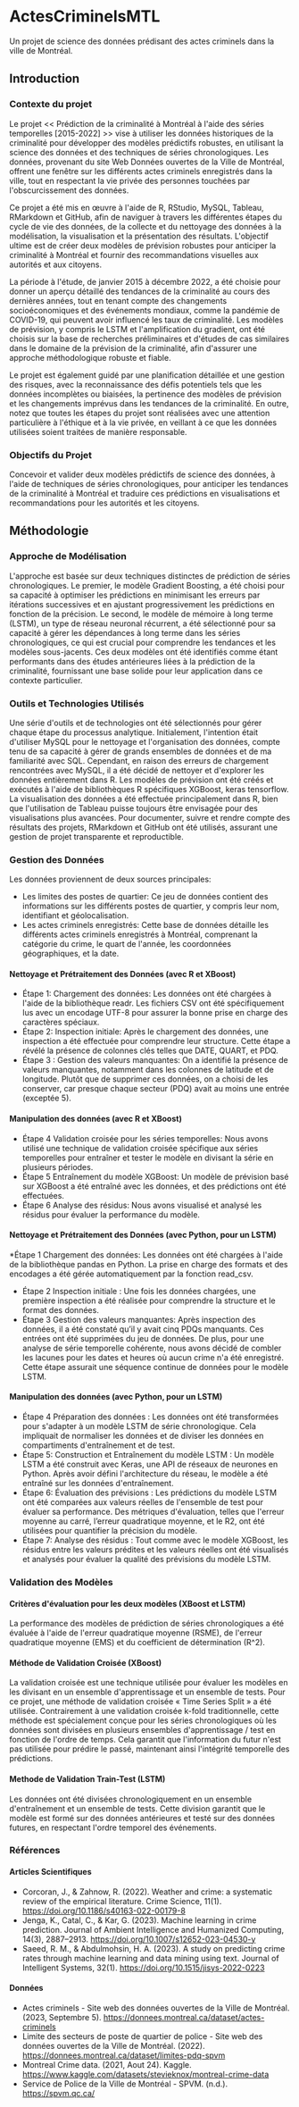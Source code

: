 # ActesCriminelsMTL
Un projet de science des données prédisant des actes criminels dans la ville de Montréal.

## Introduction
### Contexte du projet
Le projet << Prédiction de la criminalité à Montréal à l'aide des séries temporelles [2015-2022] >> vise à utiliser les données historiques de la criminalité pour développer des modèles prédictifs robustes, en utilisant la science des données et des techniques de séries chronologiques. Les données, provenant du site Web Données ouvertes de la Ville de Montréal, offrent une fenêtre sur les différents actes criminels enregistrés dans la ville, tout en respectant la vie privée des personnes touchées par l'obscurcissement des données.

Ce projet a été mis en œuvre à l'aide de R, RStudio, MySQL, Tableau, RMarkdown et GitHub, afin de naviguer à travers les différentes étapes du cycle de vie des données, de la collecte et du nettoyage des données à la modélisation, la visualisation et la présentation des résultats. L'objectif ultime est de créer deux modèles de prévision robustes pour anticiper la criminalité à Montréal et fournir des recommandations visuelles aux autorités et aux citoyens.

La période à l'étude, de janvier 2015 à décembre 2022, a été choisie pour donner un aperçu détaillé des tendances de la criminalité au cours des dernières années, tout en tenant compte des changements socioéconomiques et des événements mondiaux, comme la pandémie de COVID-19, qui peuvent avoir influencé les taux de criminalité. Les modèles de prévision, y compris le LSTM et l'amplification du gradient, ont été choisis sur la base de recherches préliminaires et d'études de cas similaires dans le domaine de la prévision de la criminalité, afin d'assurer une approche méthodologique robuste et fiable.

Le projet est également guidé par une planification détaillée et une gestion des risques, avec la reconnaissance des défis potentiels tels que les données incomplètes ou biaisées, la pertinence des modèles de prévision et les changements imprévus dans les tendances de la criminalité. En outre, notez que toutes les étapes du projet sont réalisées avec une attention particulière à l'éthique et à la vie privée, en veillant à ce que les données utilisées soient traitées de manière responsable.

### Objectifs du Projet
Concevoir et valider deux modèles prédictifs de science des données, à l'aide de techniques de séries chronologiques, pour anticiper les tendances de la criminalité à Montréal et traduire ces prédictions en visualisations et recommandations pour les autorités et les citoyens.

## Méthodologie

### Approche de Modélisation
L'approche est basée sur deux techniques distinctes de prédiction de séries chronologiques. Le premier, le modèle Gradient Boosting, a été choisi pour sa capacité à optimiser les prédictions en minimisant les erreurs par itérations successives et en ajustant progressivement les prédictions en fonction de la précision. Le second, le modèle de mémoire à long terme (LSTM), un type de réseau neuronal récurrent, a été sélectionné pour sa capacité à gérer les dépendances à long terme dans les séries chronologiques, ce qui est crucial pour comprendre les tendances et les modèles sous-jacents. Ces deux modèles ont été identifiés comme étant performants dans des études antérieures liées à la prédiction de la criminalité, fournissant une base solide pour leur application dans ce contexte particulier.

### Outils et Technologies Utilisés
Une série d'outils et de technologies ont été sélectionnés pour gérer chaque étape du processus analytique. Initialement, l'intention était d'utiliser MySQL pour le nettoyage et l'organisation des données, compte tenu de sa capacité à gérer de grands ensembles de données et de ma familiarité avec SQL. Cependant, en raison des erreurs de chargement rencontrées avec MySQL, il a été décidé de nettoyer et d'explorer les données entièrement dans R. Les modèles de prévision ont été créés et exécutés à l'aide de bibliothèques R spécifiques XGBoost, keras tensorflow. La visualisation des données a été effectuée principalement dans R, bien que l'utilisation de Tableau puisse toujours être envisagée pour des visualisations plus avancées. Pour documenter, suivre et rendre compte des résultats des projets, RMarkdown et GitHub ont été utilisés, assurant une gestion de projet transparente et reproductible.

### Gestion des Données
Les données proviennent de deux sources principales:

* Les limites des postes de quartier: Ce jeu de données contient des informations sur les différents postes de quartier, y compris leur nom, identifiant et géolocalisation.
* Les actes criminels enregistrés: Cette base de données détaille les différents actes criminels enregistrés à Montréal, comprenant la catégorie du crime, le quart de l'année, les coordonnées géographiques, et la date.

#### Nettoyage et Prétraitement des Données (avec R et XBoost)

* Étape 1: Chargement des données: Les données ont été chargées à l'aide de la bibliothèque readr. Les fichiers CSV ont été spécifiquement lus avec un encodage UTF-8 pour assurer la bonne prise en charge des caractères spéciaux.
* Étape 2: Inspection initiale: Après le chargement des données, une inspection a été effectuée pour comprendre leur structure. Cette étape a révélé la présence de colonnes clés telles que DATE, QUART, et PDQ.
* Étape 3 : Gestion des valeurs manquantes: On a identifié la présence de valeurs manquantes, notamment dans les colonnes de latitude et de longitude. Plutôt que de supprimer ces données, on a choisi de les conserver, car presque chaque secteur (PDQ) avait au moins une entrée (exceptée 5).

#### Manipulation des données (avec R et XBoost)

* Étape 4 Validation croisée pour les séries temporelles: Nous avons utilisé une technique de validation croisée spécifique aux séries temporelles pour entraîner et tester le modèle en divisant la série en plusieurs périodes.
* Étape 5 Entraînement du modèle XGBoost: Un modèle de prévision basé sur XGBoost a été entraîné avec les données, et des prédictions ont été effectuées.
* Étape 6 Analyse des résidus: Nous avons visualisé et analysé les résidus pour évaluer la performance du modèle.

#### Nettoyage et Prétraitement des Données (avec Python, pour un LSTM)

*Étape 1  Chargement des données: Les données ont été chargées à l'aide de la bibliothèque pandas en Python. La prise en charge des formats et des encodages a été gérée automatiquement par la fonction read_csv.
* Étape 2 Inspection initiale : Une fois les données chargées, une première inspection a été réalisée pour comprendre la structure et le format des données.
* Étape 3 Gestion des valeurs manquantes: Après inspection des données, il a été constaté qu’il y avait cinq PDQs manquants. Ces entrées ont été supprimées du jeu de données. De plus, pour une analyse de série temporelle cohérente, nous avons décidé de combler les lacunes pour les dates et heures où aucun crime n'a été enregistré. Cette étape assurait une séquence continue de données pour le modèle LSTM.

#### Manipulation des données (avec Python, pour un LSTM)

* Étape 4 Préparation des données : Les données ont été transformées pour s'adapter à un modèle LSTM de série chronologique. Cela impliquait de normaliser les données et de diviser les données en compartiments d'entraînement et de test.
* Étape 5: Construction et Entraînement du modèle LSTM : Un modèle LSTM a été construit avec Keras, une API de réseaux de neurones en Python. Après avoir défini l'architecture du réseau, le modèle a été entraîné sur les données d'entraînement.
* Étape 6: Évaluation des prévisions : Les prédictions du modèle LSTM ont été comparées aux valeurs réelles de l'ensemble de test pour évaluer sa performance. Des métriques d'évaluation, telles que l'erreur moyenne au carré, l’erreur quadratique moyenne, et le R2, ont été utilisées pour quantifier la précision du modèle.
* Étape 7: Analyse des résidus : Tout comme avec le modèle XGBoost, les résidus entre les valeurs prédites et les valeurs réelles ont été visualisés et analysés pour évaluer la qualité des prévisions du modèle LSTM.

### Validation des Modèles

#### Critères d'évaluation pour les deux modèles (XBoost et LSTM)
La performance des modèles de prédiction de séries chronologiques a été évaluée à l'aide de l'erreur quadratique moyenne (RSME), de l'erreur quadratique moyenne (EMS) et du coefficient de détermination (R^2).

#### Méthode de Validation Croisée (XBoost)
La validation croisée est une technique utilisée pour évaluer les modèles en les divisant en un ensemble d'apprentissage et un ensemble de tests. Pour ce projet, une méthode de validation croisée « Time Series Split » a été utilisée. Contrairement à une validation croisée k-fold traditionnelle, cette méthode est spécialement conçue pour les séries chronologiques où les données sont divisées en plusieurs ensembles d'apprentissage / test en fonction de l'ordre de temps. Cela garantit que l'information du futur n'est pas utilisée pour prédire le passé, maintenant ainsi l'intégrité temporelle des prédictions.

#### Methode de Validation Train-Test (LSTM)
Les données ont été divisées chronologiquement en un ensemble d'entraînement et un ensemble de tests. Cette division garantit que le modèle est formé sur des données antérieures et testé sur des données futures, en respectant l'ordre temporel des événements.


### Références
#### Articles Scientifiques

* Corcoran, J., & Zahnow, R. (2022). Weather and crime: a systematic review of the empirical literature. Crime Science, 11(1). https://doi.org/10.1186/s40163-022-00179-8
* Jenga, K., Catal, C., & Kar, G. (2023). Machine learning in crime prediction. Journal of Ambient Intelligence and Humanized Computing, 14(3), 2887–2913. https://doi.org/10.1007/s12652-023-04530-y
* Saeed, R. M., & Abdulmohsin, H. A. (2023). A study on predicting crime rates through machine learning and data mining using text. Journal of Intelligent Systems, 32(1). https://doi.org/10.1515/jisys-2022-0223

#### Données

* Actes criminels - Site web des données ouvertes de la Ville de Montréal. (2023, Septembre 5). https://donnees.montreal.ca/dataset/actes-criminels
* Limite des secteurs de poste de quartier de police - Site web des données ouvertes de la Ville de Montréal. (2022). https://donnees.montreal.ca/dataset/limites-pdq-spvm
* Montreal Crime data. (2021, Aout 24). Kaggle. https://www.kaggle.com/datasets/stevieknox/montreal-crime-data
* Service de Police de la Ville de Montréal - SPVM. (n.d.). https://spvm.qc.ca/
